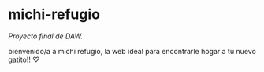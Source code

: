# michi-refugio
*Proyecto final de DAW.*

bienvenido/a a michi refugio, la web ideal para encontrarle hogar a tu nuevo gatito!! ♡

